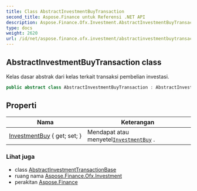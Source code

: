 ```yaml
---
title: Class AbstractInvestmentBuyTransaction
second_title: Aspose.Finance untuk Referensi .NET API
description: Aspose.Finance.Ofx.Investment.AbstractInvestmentBuyTransaction kelas. Kelas dasar abstrak dari kelas terkait transaksi pembelian investasi.
type: docs
weight: 2620
url: /id/net/aspose.finance.ofx.investment/abstractinvestmentbuytransaction/
---
```

## AbstractInvestmentBuyTransaction class

Kelas dasar abstrak dari kelas terkait transaksi pembelian investasi.

```csharp
public abstract class AbstractInvestmentBuyTransaction : AbstractInvestmentTransactionBase
```

## Properti

| Nama | Keterangan |
| --- | --- |
| [InvestmentBuy](../../aspose.finance.ofx.investment/abstractinvestmentbuytransaction/investmentbuy/) { get; set; } | Mendapat atau menyetel[`InvestmentBuy`](./investmentbuy/) . |

### Lihat juga

* class [AbstractInvestmentTransactionBase](../abstractinvestmenttransactionbase/)
* ruang nama [Aspose.Finance.Ofx.Investment](../../aspose.finance.ofx.investment/)
* perakitan [Aspose.Finance](../../)



